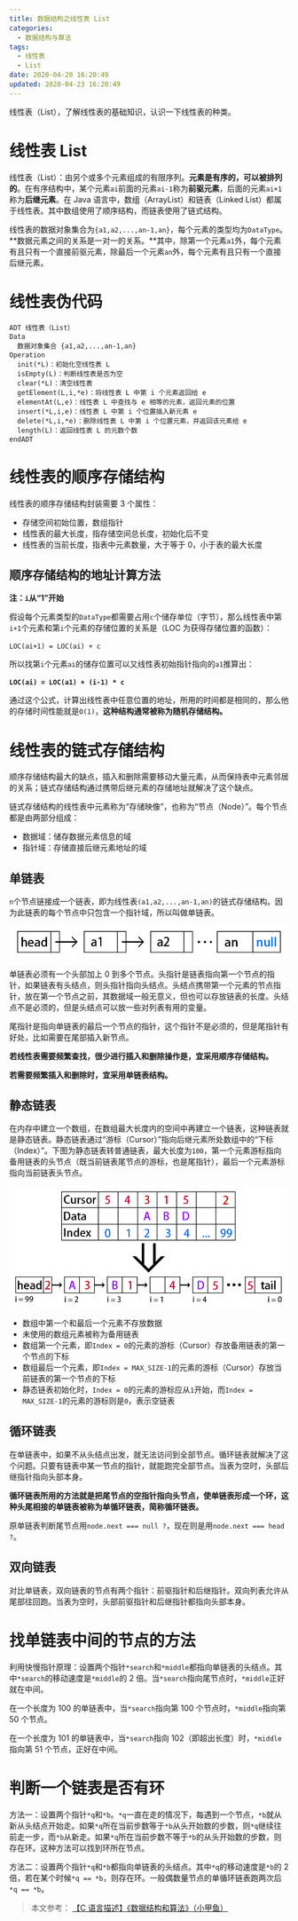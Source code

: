 ```yaml
---
title: 数据结构之线性表 List
categories:
  - 数据结构与算法
tags:
  - 线性表
  - List
date: 2020-04-20 16:20:49
updated: 2020-04-23 16:20:49
---
```


线性表（List），了解线性表的基础知识，认识一下线性表的种类。

<!-- more -->

# 线性表 List

线性表（List）：由另个或多个元素组成的有限序列。**元素是有序的，可以被排列的**。在有序结构中，某个元素`ai`前面的元素`ai-1`称为**前驱元素**，后面的元素`ai+1`称为**后继元素**。在 Java 语言中，数组（ArrayList）和链表（Linked List）都属于线性表。其中数组使用了顺序结构，而链表使用了链式结构。

线性表的数据对象集合为`{a1,a2,...,an-1,an}`，每个元素的类型均为`DataType`。**数据元素之间的关系是一对一的关系。**其中，除第一个元素`a1`外，每个元素有且只有一个直接前驱元素，除最后一个元素`an`外，每个元素有且只有一个直接后继元素。

# 线性表伪代码

```
ADT 线性表（List）
Data
  数据对象集合 {a1,a2,...,an-1,an}
Operation
  init(*L)：初始化空线性表 L
  isEmpty(L)：判断线性表是否为空
  clear(*L)：清空线性表
  getElement(L,i,*e)：将线性表 L 中第 i 个元素返回给 e
  elementAt(L,e)：线性表 L 中查找与 e 相等的元素，返回元素的位置
  insert(*L,i,e)：线性表 L 中第 i 个位置插入新元素 e
  delete(*L,i,*e)：删除线性表 L 中第 i 个位置元素，并返回该元素给 e
  length(L)：返回线性表 L 的元数个数
endADT
```

# 线性表的顺序存储结构

线性表的顺序存储结构封装需要 3 个属性：

- 存储空间初始位置，数组指针
- 线性表的最大长度，指存储空间总长度，初始化后不变
- 线性表的当前长度，指表中元素数量，大于等于 0，小于表的最大长度

## 顺序存储结构的地址计算方法

**注：`i`从“1”开始**

假设每个元素类型的`DataType`都需要占用`c`个储存单位（字节），那么线性表中第`i+1`个元素和第`i`个元素的存储位置的关系是（LOC 为获得存储位置的函数）：

`LOC(ai+1) = LOC(ai) + c`

所以找第`i`个元素`ai`的储存位置可以又线性表初始指针指向的`a1`推算出：

**`LOC(ai) = LOC(a1) + (i-1) * c`**

通过这个公式，计算出线性表中任意位置的地址，所用的时间都是相同的，那么他的存储时间性能就是`O(1)`，**这种结构通常被称为随机存储结构。**

# 线性表的链式存储结构

顺序存储结构最大的缺点，插入和删除需要移动大量元素，从而保持表中元素邻居的关系；链式存储结构通过携带后继元素的存储地址就解决了这个缺点。

链式存储结构的线性表中元素称为“存储映像”，也称为“节点（Node）”。每个节点都是由两部分组成：

- 数据域：储存数据元素信息的域
- 指针域：存储直接后继元素地址的域

## 单链表

`n`个节点链接成一个链表，即为线性表`(a1,a2,...,an-1,an)`的链式存储结构。因为此链表的每个节点中只包含一个指针域，所以叫做单链表。

![单链表图示](/gallery/data-structure-linked-list-normal.png)

单链表必须有一个头部加上 0 到多个节点。头指针是链表指向第一个节点的指针，如果链表有头结点，则头指针指向头结点。头结点携带第一个元素的节点指针，放在第一个节点之前，其数据域一般无意义，但也可以存放链表的长度。头结点不是必须的，但是头结点可以放一些对列表有用的变量。

尾指针是指向单链表的最后一个节点的指针，这个指针不是必须的，但是尾指针有好处，比如需要在尾部插入新节点。

**若线性表需要频繁查找，很少进行插入和删除操作是，宜采用顺序存储结构。**

**若需要频繁插入和删除时，宜采用单链表结构。**

## 静态链表

在内存中建立一个数组，在数组最大长度内的空间中再建立一个链表，这种链表就是静态链表。静态链表通过“游标（Cursor）”指向后继元素所处数组中的“下标（Index）”。下图为静态链表转普通链表，最大长度为`100`，第一个元素游标指向备用链表的头节点（既当前链表尾节点的游标，也是尾指针），最后一个元素游标指向当前链表头节点。

![静态链表转普通链表](/gallery/data-structure-linked-list-static-to-normal.png)

- 数组中第一个和最后一个元素不存放数据
- 未使用的数组元素被称为备用链表
- 数组第一个元素，即`Index = 0`的元素的游标（Cursor）存放备用链表的第一个节点的下标
- 数组最后一个元素，即`Index = MAX_SIZE-1`的元素的游标（Cursor）存放当前链表的第一个节点的下标
- 静态链表初始化时，`Index = 0`的元素的游标应从`1`开始，而`Index = MAX_SIZE-1`的元素的游标则是`0`，表示空链表

## 循环链表

在单链表中，如果不从头结点出发，就无法访问到全部节点。循环链表就解决了这个问题。只要有链表中某一节点的指针，就能跑完全部节点。当表为空时，头部后继指针指向头部本身。

**循环链表所用的方法就是把尾节点的空指针指向头节点，使单链表形成一个环，这种头尾相接的单链表被称为单循环链表，简称循环链表。**

原单链表判断尾节点用`node.next === null ?`，现在则是用`node.next === head ?`。

## 双向链表

对比单链表，双向链表的节点有两个指针：前驱指针和后继指针。双向列表允许从尾部往回跑。当表为空时，头部前驱指针和后继指针都指向头部本身。

# 找单链表中间的节点的方法

利用快慢指针原理：设置两个指针`*search`和`*middle`都指向单链表的头结点。其中`*search`的移动速度是`*middle`的 2 倍。当`*search`指向尾节点时，`*middle`正好就在中间。

在一个长度为 100 的单链表中，当`*search`指向第 100 个节点时，`*middle`指向第 50 个节点。

在一个长度为 101 的单链表中，当`*search`指向 102（即超出长度）时，`*middle`指向第 51 个节点，正好在中间。

# 判断一个链表是否有环

方法一：设置两个指针`*q`和`*b`。`*q`一直在走的情况下，每遇到一个节点，`*b`就从新从头结点开始走。如果`*q`所在当前步数等于`*b`从头开始数的步数，则`*q`继续往前走一步，而`*b`从新走。如果`*q`所在当前步数不等于`*b`的从头开始数的步数，则存在环。这种方法可以找到环所在节点。

方法二：设置两个指针`*q`和`*b`都指向单链表的头结点。其中`*q`的移动速度是`*b`的 2 倍，若在某个时候`*q == *b`，则存在环。一般偶数量节点的单循环链表跑两次后`*q == *b`。

> 本文参考：
> [【C 语言描述】《数据结构和算法》（小甲鱼）](https://www.bilibili.com/video/BV1jW411K7yg)